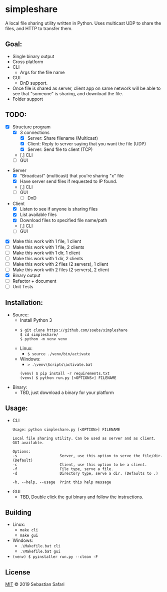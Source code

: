 # simpleshare
A local file sharing utility written in Python. Uses multicast UDP to share the files, and HTTP to transfer them.

## Goal:
- Single binary output
- Cross platform
- CLI
  - Args for the file name
- GUI
  - DnD support. 
- Once file is shared as server, client app on same network will be able to see that "someone" is sharing, and download the file.
- Folder support

## TODO:
- [x] Structure program
  - [x] 3 connections
    - [x] Server: Share filename (Multicast)
    - [x] Client: Reply to server saying that you want the file (UDP)
    - [x] Server: Send file to client (TCP)
  - [.] CLI
  - [ ] GUI
- Server
  - [x] "Broadcast" (multicast) that you're sharing "x" file
  - [x] Have server send files if requested to IP found.
  - [.] CLI
  - [ ] GUI
    - [ ] DnD
- Client
  - [x] Listen to see if anyone is sharing files
  - [x] List available files
  - [x] Download files to specified file name/path
  - [.] CLI
  - [ ] GUI
- [x] Make this work with 1 file, 1 client
- [ ] Make this work with 1 file, 2 clients
- [ ] Make this work with 1 dir, 1 client
- [ ] Make this work with 1 dir, 2 clients
- [ ] Make this work with 2 files (2 servers), 1 client
- [ ] Make this work with 2 files (2 servers), 2 client
- [x] Binary output
- [ ] Refactor + document
- [ ] Unit Tests

## Installation:
- Source:
  - Install Python 3
  - ```
    $ git clone https://github.com/ssebs/simpleshare
    $ cd simpleshare/
    $ python -m venv venv
    ```
  - Linux: 
    - `$ source ./venv/bin/activate`
  - Windows: 
    - `> .\venv\Scripts\activate.bat`
    ```
    (venv) $ pip install -r requirements.txt
    (venv) $ python run.py [<OPTIONS>] FILENAME
    ```
- Binary:
  - TBD, just download a binary for your platform

## Usage:
- CLI
  ```
  Usage: python simpleshare.py [<OPTION>] FILENAME

  Local file sharing utility. Can be used as server and as client. GUI available.
  
  Options:
  -s                   Server, use this option to serve the file/dir. (Default)
  -c                   Client, use this option to be a client.
  -f                   File type, serve a file.
  -d                   Directory type, serve a dir. (Defaults to .)
  
  -h, --help, --usage  Print this help message
  ```
- GUI
  - TBD, Double click the gui binary and follow the instructions.

## Building
- Linux:
  - `make cli`
  - `make gui`
- Windows:
  - `.\Makefile.bat cli`
  - `.\Makefile.bat gui`
- `(venv) $ pyinstaller run.py --clean -F`

## License
[MIT](./LICENSE) &copy; 2019 Sebastian Safari
